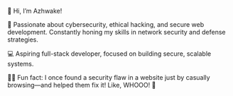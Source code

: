 👋 Hi, I’m Azhwake!

🔐 Passionate about cybersecurity, ethical hacking, and secure web development. Constantly honing my skills in network security and defense strategies.

💻 Aspiring full-stack developer, focused on building secure, scalable systems.

🕵️‍♂️ Fun fact: I once found a security flaw in a website just by casually browsing—and helped them fix it! Like, WHOOO! 🌙
